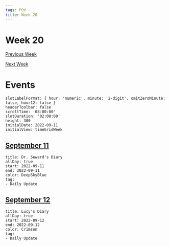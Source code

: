 ```yaml
---
tags: POV
title: Week 20
---
```


# Week 20

[Previous Week](2022-W37)

[Next Week](2022-W39)

# Events

```itinerary
slotLabelFormat: { hour: 'numeric', minute: '2-digit', omitZeroMinute: false, hour12: false }
headerToolbar: false
scrollTime: '08:00:00'
slotDuration: '02:00:00'
height: 300
initialDate: 2022-09-11
initialView: timeGridWeek
```

## [September 11](2022-09-11.md)

```itinerary-event
title: Dr. Seward's Diary
allDay: true
start: 2022-09-11
end: 2022-09-11
color: DeepSkyBlue
tag:
- Daily Update
```

## [September 12](2022-09-12.md)

```itinerary-event
title: Lucy's Diary
allDay: true
start: 2022-09-12
end: 2022-09-12
color: Crimson
tag:
- Daily Update
```
